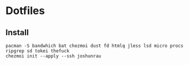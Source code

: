 # Dotfiles

## Install

```shell
pacman -S bandwhich bat chezmoi dust fd htmlq jless lsd micro procs ripgrep sd tokei thefuck
chezmoi init --apply --ssh joshunrau
```


